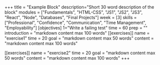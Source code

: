 +++
title = "Example Block"
description="Short 30 word description of the block"
modules = ["Fundamentals", "HTML-CSS", "JS1", "JS2", "JS3", "React", "Node", "Databases", "Final Projects"]
week = [3]
skills = ["Professional", "Confidence", "Communication", "Time Management", "Employability"]
[objectives]
    1="Write a failing test"
time = 60
prep = ""
introduction = "markdown content max 100 words"
[[exercises]]
name = "exercise1"
time = 20
goal = "markdown content max 50 words"
content = "markdown content max 100 words"

[[exercises]]
name = "exercise2"
time = 20
goal = "markdown content max 50 words"
content = "markdown content max 100 words"
+++
